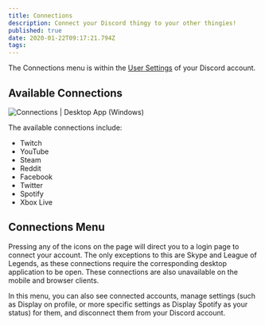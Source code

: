 ```yaml
---
title: Connections
description: Connect your Discord thingy to your other thingies!
published: true
date: 2020-01-22T09:17:21.794Z
tags: 
---
```


The Connections menu is within the [User Settings](/user-settings) of your Discord account. 

## Available Connections

![Connections | Desktop App (Windows)](https://nobody-loves.me/i/9fko.png)

The available connections include:
* Twitch
* YouTube
* Steam
* Reddit
* Facebook
* Twitter
* Spotify
* Xbox Live


## Connections Menu

Pressing any of the icons on the page will direct you to a login page to connect your account. The only exceptions to this are Skype and League of Legends, as these connections require the corresponding desktop application to be open. These connections are also unavailable on the mobile and browser clients.

In this menu, you can also see connected accounts, manage settings (such as Display on profile, or more specific settings as Display Spotify as your status) for them, and disconnect them from your Discord account.